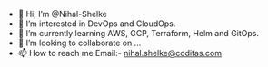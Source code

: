 - 👋 Hi, I’m @Nihal-Shelke
- 👀 I’m interested in DevOps and CloudOps.
- 🌱 I’m currently learning AWS, GCP, Terraform, Helm and GitOps.
- 💞️ I’m looking to collaborate on ...
- 📫 How to reach me Email:- nihal.shelke@coditas.com
